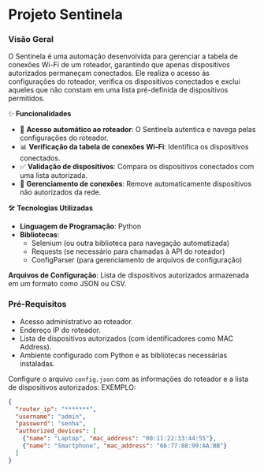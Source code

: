 # Projeto Sentinela

### Visão Geral

O Sentinela é uma automação desenvolvida para gerenciar a tabela de conexões Wi-Fi de um roteador, garantindo que apenas dispositivos autorizados permaneçam conectados. Ele realiza o acesso às configurações do roteador, verifica os dispositivos conectados e exclui aqueles que não constam em uma lista pré-definida de dispositivos permitidos.

✨ **Funcionalidades**

- 🔐 **Acesso automático ao roteador**: O Sentinela autentica e navega pelas configurações do roteador.
- 📊 **Verificação da tabela de conexões Wi-Fi**: Identifica os dispositivos conectados.
- ✅ **Validação de dispositivos**: Compara os dispositivos conectados com uma lista autorizada.
- 🚫 **Gerenciamento de conexões**: Remove automaticamente dispositivos não autorizados da rede.

🛠️ **Tecnologias Utilizadas**

- **Linguagem de Programação**: Python
- **Bibliotecas**:
  - Selenium (ou outra biblioteca para navegação automatizada)
  - Requests (se necessário para chamadas à API do roteador)
  - ConfigParser (para gerenciamento de arquivos de configuração)

**Arquivos de Configuração**: Lista de dispositivos autorizados armazenada em um formato como JSON ou CSV.

### Pré-Requisitos

- Acesso administrativo ao roteador.
- Endereço IP do roteador.
- Lista de dispositivos autorizados (com identificadores como MAC Address).
- Ambiente configurado com Python e as bibliotecas necessárias instaladas.

Configure o arquivo `config.json` com as informações do roteador e a lista de dispositivos autorizados:
EXEMPLO:

```json
{
  "router_ip": "*******",
  "username": "admin",
  "password": "senha",
  "authorized_devices": [
    {"name": "Laptop", "mac_address": "00:11:22:33:44:55"},
    {"name": "Smartphone", "mac_address": "66:77:88:99:AA:BB"}
  ]
}
